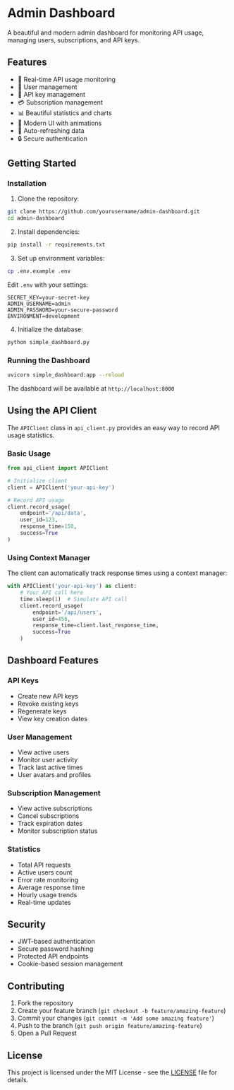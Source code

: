 # Admin Dashboard

A beautiful and modern admin dashboard for monitoring API usage, managing users, subscriptions, and API keys.

## Features

- 🚀 Real-time API usage monitoring
- 👥 User management
- 🔑 API key management
- 💳 Subscription management
- 📊 Beautiful statistics and charts
- 🎨 Modern UI with animations
- 🔄 Auto-refreshing data
- 🔒 Secure authentication

## Getting Started

### Installation

1. Clone the repository:
```bash
git clone https://github.com/yourusername/admin-dashboard.git
cd admin-dashboard
```

2. Install dependencies:
```bash
pip install -r requirements.txt
```

3. Set up environment variables:
```bash
cp .env.example .env
```

Edit `.env` with your settings:
```
SECRET_KEY=your-secret-key
ADMIN_USERNAME=admin
ADMIN_PASSWORD=your-secure-password
ENVIRONMENT=development
```

4. Initialize the database:
```bash
python simple_dashboard.py
```

### Running the Dashboard

```bash
uvicorn simple_dashboard:app --reload
```

The dashboard will be available at `http://localhost:8000`

## Using the API Client

The `APIClient` class in `api_client.py` provides an easy way to record API usage statistics.

### Basic Usage

```python
from api_client import APIClient

# Initialize client
client = APIClient('your-api-key')

# Record API usage
client.record_usage(
    endpoint='/api/data',
    user_id=123,
    response_time=150,
    success=True
)
```

### Using Context Manager

The client can automatically track response times using a context manager:

```python
with APIClient('your-api-key') as client:
    # Your API call here
    time.sleep(1)  # Simulate API call
    client.record_usage(
        endpoint='/api/users',
        user_id=456,
        response_time=client.last_response_time,
        success=True
    )
```

## Dashboard Features

### API Keys

- Create new API keys
- Revoke existing keys
- Regenerate keys
- View key creation dates

### User Management

- View active users
- Monitor user activity
- Track last active times
- User avatars and profiles

### Subscription Management

- View active subscriptions
- Cancel subscriptions
- Track expiration dates
- Monitor subscription status

### Statistics

- Total API requests
- Active users count
- Error rate monitoring
- Average response time
- Hourly usage trends
- Real-time updates

## Security

- JWT-based authentication
- Secure password hashing
- Protected API endpoints
- Cookie-based session management

## Contributing

1. Fork the repository
2. Create your feature branch (`git checkout -b feature/amazing-feature`)
3. Commit your changes (`git commit -m 'Add some amazing feature'`)
4. Push to the branch (`git push origin feature/amazing-feature`)
5. Open a Pull Request

## License

This project is licensed under the MIT License - see the [LICENSE](LICENSE) file for details. 